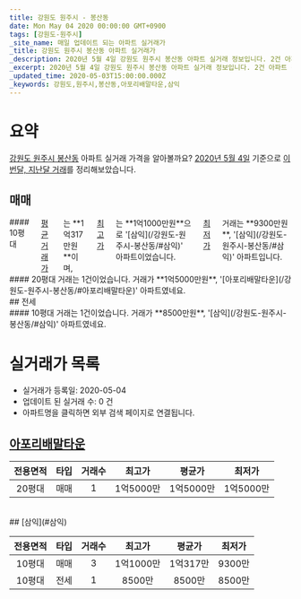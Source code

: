 ```yaml
---
title: 강원도 원주시 - 봉산동
date: Mon May 04 2020 00:00:00 GMT+0900
tags: [강원도-원주시]
_site_name: 매일 업데이트 되는 아파트 실거래가
_title: 강원도 원주시 봉산동 아파트 실거래가
_description: 2020년 5월 4일 강원도 원주시 봉산동 아파트 실거래 정보입니다. 2건 아파트 정보가 있습니다.
_excerpt: 2020년 5월 4일 강원도 원주시 봉산동 아파트 실거래 정보입니다. 2건 아파트 정보가 있습니다.
_updated_time: 2020-05-03T15:00:00.000Z
_keywords: 강원도,원주시,봉산동,아포리배말타운,삼익
---
```





# 요약
<ins>강원도 원주시 봉산동</ins> 아파트 실거래 가격을 알아볼까요? <ins>2020년 5월 4일</ins> 기준으로 <ins>이번달, 지난달 거래</ins>를 정리해보았습니다.

## 매매
<div class="container">
<div class="six columns" markdown="1">
#### 10평대
<ins>평균 거래가</ins>는 **1억317만원**이며, <ins>최고가</ins>는 **1억1000만원**으로 '[삼익](/강원도-원주시-봉산동/#삼익)' 아파트이었습니다. <ins>최저가</ins> 거래는 **9300만원**, '[삼익](/강원도-원주시-봉산동/#삼익)' 아파트입니다.
</div>
<div class="six columns" markdown="1">
#### 20평대
거래는 1건이었습니다. 거래가 **1억5000만원**, '[아포리배말타운](/강원도-원주시-봉산동/#아포리배말타운)' 아파트였네요.
</div>
</div>
## 전세
<div class="container">
<div class="twelve columns" markdown="1">
#### 10평대
거래는 1건이었습니다. 거래가 **8500만원**, '[삼익](/강원도-원주시-봉산동/#삼익)' 아파트였네요.
</div>
</div>



# 실거래가 목록
- 실거래가 등록일: 2020-05-04
- 업데이트 된 실거래 수: 0 건
- 아파트명을 클릭하면 외부 검색 페이지로 연결됩니다.

## [아포리배말타운](#아포리배말타운)

|전용면적|타입|거래수|최고가|평균가|최저가|
|:---:|:---:|:---:|:---:|:---:|:---:|
|20평대|<span class="deal-type-1">매매</span>|1|1억5000만|1억5000만|1억5000만|

<br/>
## [삼익](#삼익)

|전용면적|타입|거래수|최고가|평균가|최저가|
|:---:|:---:|:---:|:---:|:---:|:---:|
|10평대|<span class="deal-type-1">매매</span>|3|1억1000만|1억317만|9300만|
|10평대|<span class="deal-type-2">전세</span>|1|8500만|8500만|8500만|

<br/>



